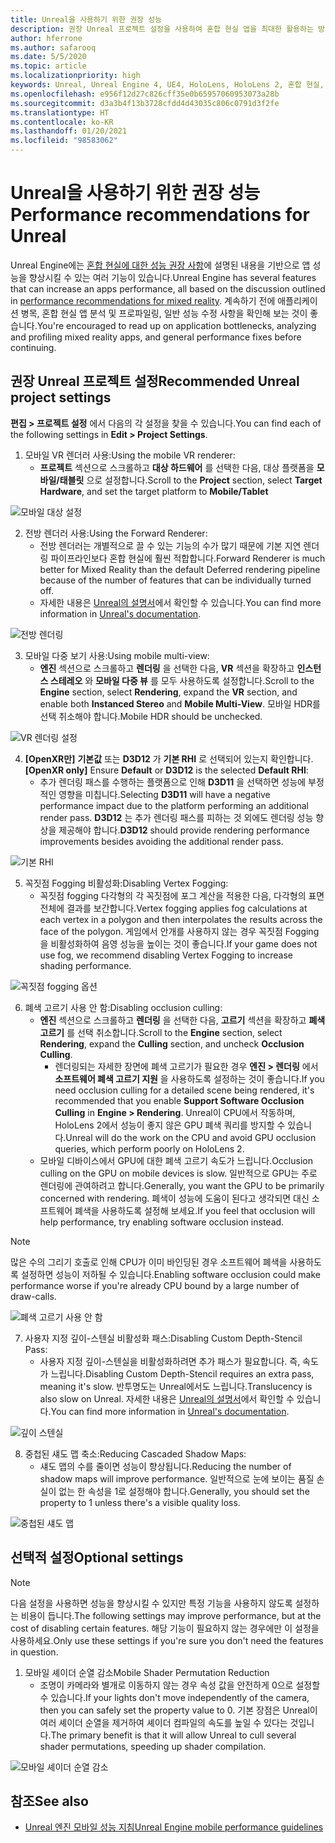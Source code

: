 ```yaml
---
title: Unreal을 사용하기 위한 권장 성능
description: 권장 Unreal 프로젝트 설정을 사용하여 혼합 현실 앱을 최대한 활용하는 방법에 대해 알아봅니다.
author: hferrone
ms.author: safarooq
ms.date: 5/5/2020
ms.topic: article
ms.localizationpriority: high
keywords: Unreal, Unreal Engine 4, UE4, HoloLens, HoloLens 2, 혼합 현실, 성능, 최적화, 설정, 설명서
ms.openlocfilehash: e956f12d27c826cff35e0b65957060953073a28b
ms.sourcegitcommit: d3a3b4f13b3728cfdd4d43035c806c0791d3f2fe
ms.translationtype: HT
ms.contentlocale: ko-KR
ms.lasthandoff: 01/20/2021
ms.locfileid: "98583062"
---
```

# <a name="performance-recommendations-for-unreal"></a><span data-ttu-id="f79a6-104">Unreal을 사용하기 위한 권장 성능</span><span class="sxs-lookup"><span data-stu-id="f79a6-104">Performance recommendations for Unreal</span></span>

<span data-ttu-id="f79a6-105">Unreal Engine에는 [혼합 현실에 대한 성능 권장 사항](../platform-capabilities-and-apis/understanding-performance-for-mixed-reality.md)에 설명된 내용을 기반으로 앱 성능을 향상시킬 수 있는 여러 기능이 있습니다.</span><span class="sxs-lookup"><span data-stu-id="f79a6-105">Unreal Engine has several features that can increase an apps performance, all based on the discussion outlined in [performance recommendations for mixed reality](../platform-capabilities-and-apis/understanding-performance-for-mixed-reality.md).</span></span> <span data-ttu-id="f79a6-106">계속하기 전에 애플리케이션 병목, 혼합 현실 앱 분석 및 프로파일링, 일반 성능 수정 사항을 확인해 보는 것이 좋습니다.</span><span class="sxs-lookup"><span data-stu-id="f79a6-106">You're encouraged to read up on application bottlenecks, analyzing and profiling mixed reality apps, and general performance fixes before continuing.</span></span>

## <a name="recommended-unreal-project-settings"></a><span data-ttu-id="f79a6-107">권장 Unreal 프로젝트 설정</span><span class="sxs-lookup"><span data-stu-id="f79a6-107">Recommended Unreal project settings</span></span>

<span data-ttu-id="f79a6-108">**편집 > 프로젝트 설정** 에서 다음의 각 설정을 찾을 수 있습니다.</span><span class="sxs-lookup"><span data-stu-id="f79a6-108">You can find each of the following settings in **Edit > Project Settings**.</span></span>

1. <span data-ttu-id="f79a6-109">모바일 VR 렌더러 사용:</span><span class="sxs-lookup"><span data-stu-id="f79a6-109">Using the mobile VR renderer:</span></span>
    * <span data-ttu-id="f79a6-110">**프로젝트** 섹션으로 스크롤하고 **대상 하드웨어** 를 선택한 다음, 대상 플랫폼을 **모바일/태블릿** 으로 설정합니다.</span><span class="sxs-lookup"><span data-stu-id="f79a6-110">Scroll to the **Project** section, select **Target Hardware**, and set the target platform to **Mobile/Tablet**</span></span>

![모바일 대상 설정](images/unreal/performance-recommendations-img-01.png)

2. <span data-ttu-id="f79a6-112">전방 렌더러 사용:</span><span class="sxs-lookup"><span data-stu-id="f79a6-112">Using the Forward Renderer:</span></span> 
    * <span data-ttu-id="f79a6-113">전방 렌더러는 개별적으로 끌 수 있는 기능의 수가 많기 때문에 기본 지연 렌더링 파이프라인보다 혼합 현실에 훨씬 적합합니다.</span><span class="sxs-lookup"><span data-stu-id="f79a6-113">Forward Renderer is much better for Mixed Reality than the default Deferred rendering pipeline because of the number of features that can be individually turned off.</span></span> 
    * <span data-ttu-id="f79a6-114">자세한 내용은 [Unreal의 설명서](https://docs.unrealengine.com/Platforms/VR/DevelopVR/VRPerformance/index.html)에서 확인할 수 있습니다.</span><span class="sxs-lookup"><span data-stu-id="f79a6-114">You can find more information in [Unreal's documentation](https://docs.unrealengine.com/Platforms/VR/DevelopVR/VRPerformance/index.html).</span></span>

![전방 렌더링](images/unreal/performance-recommendations-img-04.png)

3. <span data-ttu-id="f79a6-116">모바일 다중 보기 사용:</span><span class="sxs-lookup"><span data-stu-id="f79a6-116">Using mobile multi-view:</span></span>
    * <span data-ttu-id="f79a6-117">**엔진** 섹션으로 스크롤하고 **렌더링** 을 선택한 다음, **VR** 섹션을 확장하고 **인스턴스 스테레오** 와 **모바일 다중 뷰** 를 모두 사용하도록 설정합니다.</span><span class="sxs-lookup"><span data-stu-id="f79a6-117">Scroll to the **Engine** section, select **Rendering**, expand the **VR** section, and enable both **Instanced Stereo** and **Mobile Multi-View**.</span></span> <span data-ttu-id="f79a6-118">모바일 HDR를 선택 취소해야 합니다.</span><span class="sxs-lookup"><span data-stu-id="f79a6-118">Mobile HDR should be unchecked.</span></span>

![VR 렌더링 설정](images/unreal/performance-recommendations-img-03.png)

4. <span data-ttu-id="f79a6-120">**[OpenXR만]** **기본값** 또는 **D3D12** 가 **기본 RHI** 로 선택되어 있는지 확인합니다.</span><span class="sxs-lookup"><span data-stu-id="f79a6-120">**[OpenXR only]** Ensure **Default** or **D3D12** is the selected **Default RHI**:</span></span>
    * <span data-ttu-id="f79a6-121">추가 렌더링 패스를 수행하는 플랫폼으로 인해 **D3D11** 을 선택하면 성능에 부정적인 영향을 미칩니다.</span><span class="sxs-lookup"><span data-stu-id="f79a6-121">Selecting **D3D11** will have a negative performance impact due to the platform performing an additional render pass.</span></span> <span data-ttu-id="f79a6-122">**D3D12** 는 추가 렌더링 패스를 피하는 것 외에도 렌더링 성능 향상을 제공해야 합니다.</span><span class="sxs-lookup"><span data-stu-id="f79a6-122">**D3D12** should provide rendering performance improvements besides avoiding the additional render pass.</span></span>

![기본 RHI](images/unreal/performance-recommendations-img-09.png)

5. <span data-ttu-id="f79a6-124">꼭짓점 Fogging 비활성화:</span><span class="sxs-lookup"><span data-stu-id="f79a6-124">Disabling Vertex Fogging:</span></span> 
    * <span data-ttu-id="f79a6-125">꼭짓점 fogging 다각형의 각 꼭짓점에 포그 계산을 적용한 다음, 다각형의 표면 전체에 결과를 보간합니다.</span><span class="sxs-lookup"><span data-stu-id="f79a6-125">Vertex fogging applies fog calculations at each vertex in a polygon and then interpolates the results across the face of the polygon.</span></span> <span data-ttu-id="f79a6-126">게임에서 안개를 사용하지 않는 경우 꼭짓점 Fogging을 비활성화하여 음영 성능을 높이는 것이 좋습니다.</span><span class="sxs-lookup"><span data-stu-id="f79a6-126">If your game does not use fog, we recommend disabling Vertex Fogging to increase shading performance.</span></span>

![꼭짓점 fogging 옵션](images/unreal/performance-recommendations-img-05.png)

6. <span data-ttu-id="f79a6-128">폐색 고르기 사용 안 함:</span><span class="sxs-lookup"><span data-stu-id="f79a6-128">Disabling occlusion culling:</span></span>
    * <span data-ttu-id="f79a6-129">**엔진** 섹션으로 스크롤하고 **렌더링** 을 선택한 다음, **고르기** 섹션을 확장하고 **폐색 고르기** 를 선택 취소합니다.</span><span class="sxs-lookup"><span data-stu-id="f79a6-129">Scroll to the **Engine** section, select **Rendering**, expand the **Culling** section, and uncheck **Occlusion Culling**.</span></span>
        + <span data-ttu-id="f79a6-130">렌더링되는 자세한 장면에 폐색 고르기가 필요한 경우 **엔진 > 렌더링** 에서 **소프트웨어 폐색 고르기 지원** 을 사용하도록 설정하는 것이 좋습니다.</span><span class="sxs-lookup"><span data-stu-id="f79a6-130">If you need occlusion culling for a detailed scene being rendered, it's recommended that you enable **Support Software Occlusion Culling** in **Engine > Rendering**.</span></span> <span data-ttu-id="f79a6-131">Unreal이 CPU에서 작동하며, HoloLens 2에서 성능이 좋지 않은 GPU 폐색 쿼리를 방지할 수 있습니다.</span><span class="sxs-lookup"><span data-stu-id="f79a6-131">Unreal will do the work on the CPU and avoid GPU occlusion queries, which perform poorly on HoloLens 2.</span></span>
    * <span data-ttu-id="f79a6-132">모바일 디바이스에서 GPU에 대한 폐색 고르기 속도가 느립니다.</span><span class="sxs-lookup"><span data-stu-id="f79a6-132">Occlusion culling on the GPU on mobile devices is slow.</span></span> <span data-ttu-id="f79a6-133">일반적으로 GPU는 주로 렌더링에 관여하려고 합니다.</span><span class="sxs-lookup"><span data-stu-id="f79a6-133">Generally, you want the GPU to be primarily concerned with rendering.</span></span> <span data-ttu-id="f79a6-134">폐색이 성능에 도움이 된다고 생각되면 대신 소프트웨어 폐색을 사용하도록 설정해 보세요.</span><span class="sxs-lookup"><span data-stu-id="f79a6-134">If you feel that occlusion will help performance, try enabling software occlusion instead.</span></span> 

> [!NOTE]
> <span data-ttu-id="f79a6-135">많은 수의 그리기 호출로 인해 CPU가 이미 바인딩된 경우 소프트웨어 폐색을 사용하도록 설정하면 성능이 저하될 수 있습니다.</span><span class="sxs-lookup"><span data-stu-id="f79a6-135">Enabling software occlusion could make performance worse if you're already CPU bound by a large number of draw-calls.</span></span>

![폐색 고르기 사용 안 함](images/unreal/performance-recommendations-img-02.png)

7. <span data-ttu-id="f79a6-137">사용자 지정 깊이-스텐실 비활성화 패스:</span><span class="sxs-lookup"><span data-stu-id="f79a6-137">Disabling Custom Depth-Stencil Pass:</span></span>
    * <span data-ttu-id="f79a6-138">사용자 지정 깊이-스텐실을 비활성화하려면 추가 패스가 필요합니다. 즉, 속도가 느립니다.</span><span class="sxs-lookup"><span data-stu-id="f79a6-138">Disabling Custom Depth-Stencil requires an extra pass, meaning it's slow.</span></span> <span data-ttu-id="f79a6-139">반투명도는 Unreal에서도 느립니다.</span><span class="sxs-lookup"><span data-stu-id="f79a6-139">Translucency is also slow on Unreal.</span></span> <span data-ttu-id="f79a6-140">자세한 내용은 [Unreal의 설명서](https://docs.unrealengine.com/Engine/Performance/Guidelines/index.html)에서 확인할 수 있습니다.</span><span class="sxs-lookup"><span data-stu-id="f79a6-140">You can find more information in [Unreal's documentation](https://docs.unrealengine.com/Engine/Performance/Guidelines/index.html).</span></span>

![깊이 스텐실](images/unreal/performance-recommendations-img-06.png)

8. <span data-ttu-id="f79a6-142">중첩된 섀도 맵 축소:</span><span class="sxs-lookup"><span data-stu-id="f79a6-142">Reducing Cascaded Shadow Maps:</span></span> 
    * <span data-ttu-id="f79a6-143">섀도 맵의 수를 줄이면 성능이 향상됩니다.</span><span class="sxs-lookup"><span data-stu-id="f79a6-143">Reducing the number of shadow maps will improve performance.</span></span> <span data-ttu-id="f79a6-144">일반적으로 눈에 보이는 품질 손실이 없는 한 속성을 1로 설정해야 합니다.</span><span class="sxs-lookup"><span data-stu-id="f79a6-144">Generally, you should set the property to 1 unless there's a visible quality loss.</span></span> 

![중첩된 섀도 맵](images/unreal/performance-recommendations-img-07.png)

## <a name="optional-settings"></a><span data-ttu-id="f79a6-146">선택적 설정</span><span class="sxs-lookup"><span data-stu-id="f79a6-146">Optional settings</span></span>

> [!NOTE]
> <span data-ttu-id="f79a6-147">다음 설정을 사용하면 성능을 향상시킬 수 있지만 특정 기능을 사용하지 않도록 설정하는 비용이 듭니다.</span><span class="sxs-lookup"><span data-stu-id="f79a6-147">The following settings may improve performance, but at the cost of disabling certain features.</span></span> <span data-ttu-id="f79a6-148">해당 기능이 필요하지 않는 경우에만 이 설정을 사용하세요.</span><span class="sxs-lookup"><span data-stu-id="f79a6-148">Only use these settings if you're sure you don't need the features in question.</span></span>

1. <span data-ttu-id="f79a6-149">모바일 셰이더 순열 감소</span><span class="sxs-lookup"><span data-stu-id="f79a6-149">Mobile Shader Permutation Reduction</span></span>
    * <span data-ttu-id="f79a6-150">조명이 카메라와 별개로 이동하지 않는 경우 속성 값을 안전하게 0으로 설정할 수 있습니다.</span><span class="sxs-lookup"><span data-stu-id="f79a6-150">If your lights don't move independently of the camera, then you can safely set the property value to 0.</span></span> <span data-ttu-id="f79a6-151">기본 장점은 Unreal이 여러 셰이더 순열을 제거하여 셰이더 컴파일의 속도를 높일 수 있다는 것입니다.</span><span class="sxs-lookup"><span data-stu-id="f79a6-151">The primary benefit is that it will allow Unreal to cull several shader permutations, speeding up shader compilation.</span></span>

![모바일 셰이더 순열 감소](images/unreal/performance-recommendations-img-08.png)

## <a name="see-also"></a><span data-ttu-id="f79a6-153">참조</span><span class="sxs-lookup"><span data-stu-id="f79a6-153">See also</span></span>

* [<span data-ttu-id="f79a6-154">Unreal 엔진 모바일 성능 지침</span><span class="sxs-lookup"><span data-stu-id="f79a6-154">Unreal Engine mobile performance guidelines</span></span>]( https://docs.unrealengine.com/Platforms/Mobile/Performance/index.html)